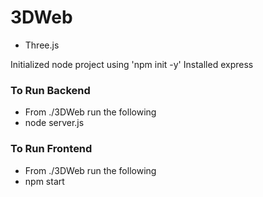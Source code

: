 # 3DWeb
- Three.js




Initialized node project using 'npm init -y'
Installed express

### To Run Backend
- From ./3DWeb run the following
- node server.js

### To Run Frontend
- From ./3DWeb run the following
- npm start
